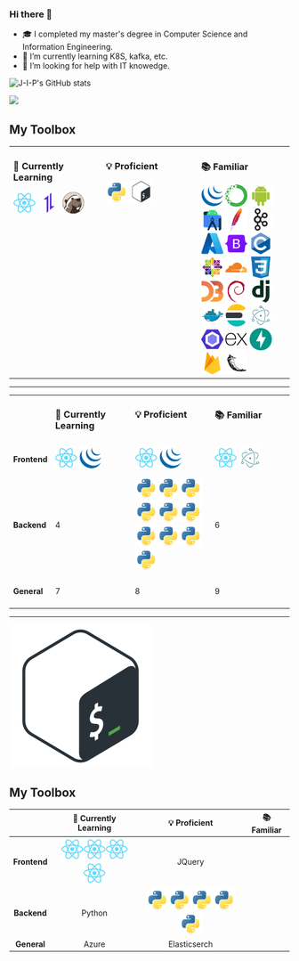 ### Hi there 👋

<!--
**J-I-P/J-I-P** is a ✨ _special_ ✨ repository because its `README.md` (this file) appears on your GitHub profile.

Here are some ideas to get you started:

- 🔭 I’m currently working on ...
- 🌱 I’m currently learning ...
- 👯 I’m looking to collaborate on ...
- 🤔 I’m looking for help with ...
- 💬 Ask me about ...
- 📫 How to reach me: ...
- 😄 Pronouns: ...
- ⚡ Fun fact: ...
-->

- :mortar_board: I completed my master's degree in Computer Science and Information Engineering.
- :thought_balloon: I’m currently learning K8S, kafka, etc.
- :speech_balloon: I’m looking for help with IT knowedge.

![J-I-P's GitHub stats](https://github-readme-stats.vercel.app/api?username=j-i-p&count_private=true&theme=github_dark&show_icons=true)

<a href="https://www.buymeacoffee.com/jypin"><img src="https://img.buymeacoffee.com/button-api/?text=Buy me a coffee&emoji=☕&slug=jypin&button_colour=FF5F5F&font_colour=ffffff&font_family=Comic&outline_colour=000000&coffee_colour=FFDD00" /></a>



## My Toolbox
<table><tr><td valign="top" width="33%">

### 🚀 Currently Learning
<div>
    <img src="https://github.com/devicons/devicon/blob/master/icons/react/react-original.svg" title="React" alt="React" width="40" height="40"/>
    <img src="https://github.com/devicons/devicon/blob/master/icons/axios/axios-plain.svg" title="axios" alt="axios" width="40" height="40"/>
    <img src="https://github.com/devicons/devicon/blob/master/icons/dbeaver/dbeaver-original.svg" title="dbeaver" alt="dbeaver" width="40" height="40"/>
</div>
</td><td valign="top" width="34%">

### 💡 Proficient
<div>
    <img src="https://github.com/devicons/devicon/blob/master/icons/python/python-original.svg" title="Python" alt="Python" width="40" height="40"/>
    <img src="https://github.com/devicons/devicon/blob/master/icons/bash/bash-original.svg" title="bash" alt="bash" width="40" height="40"/>
</div>
</td><td valign="top" width="33%">

### 📚 Familiar
<div>
  <img src="https://github.com/devicons/devicon/blob/master/icons/jquery/jquery-plain.svg" title="JQuery" alt="JQuery" width="40" height="40"/>
  <img src="https://github.com/devicons/devicon/blob/master/icons/anaconda/anaconda-original.svg" title="Anaconda" alt="Anaconda" width="40" height="40"/>
  <img src="https://github.com/devicons/devicon/blob/master/icons/android/android-original.svg" title="Android" alt="Android" width="40" height="40"/>
  <img src="https://github.com/devicons/devicon/blob/master/icons/androidstudio/androidstudio-original.svg" title="AndroidStudio" alt="AndroidStudio" width="40" height="40"/>
  <img src="https://github.com/devicons/devicon/blob/master/icons/apache/apache-original.svg" title="Apache" alt="Apache" width="40" height="40"/>
  <img src="https://github.com/devicons/devicon/blob/master/icons/apachekafka/apachekafka-original.svg" title="Kafka" alt="Kafka" width="40" height="40"/>
  <img src="https://github.com/devicons/devicon/blob/master/icons/azure/azure-original.svg" title="Azure" alt="Azure" width="40" height="40"/>
  <img src="https://github.com/devicons/devicon/blob/master/icons/bootstrap/bootstrap-original.svg" title="Bootstrap" alt="Bootstrap" width="40" height="40"/>
  <img src="https://github.com/devicons/devicon/blob/master/icons/c/c-original.svg" title="C" alt="C" width="40" height="40"/>
  <img src="https://github.com/devicons/devicon/blob/master/icons/centos/centos-original.svg" title="CentOS" alt="CentOS" width="40" height="40"/>
  <img src="https://github.com/devicons/devicon/blob/master/icons/cloudflare/cloudflare-original.svg" title="cloudflare" alt="cloudflare" width="40" height="40"/>
  <img src="https://github.com/devicons/devicon/blob/master/icons/css3/css3-original.svg" title="css3" alt="css3" width="40" height="40"/>
  <img src="https://github.com/devicons/devicon/blob/master/icons/d3js/d3js-original.svg" title="d3js" alt="d3js" width="40" height="40"/>
  <img src="https://github.com/devicons/devicon/blob/master/icons/debian/debian-original.svg" title="debian" alt="debian" width="40" height="40"/>
  <img src="https://github.com/devicons/devicon/blob/master/icons/django/django-plain.svg" title="django" alt="django" width="40" height="40"/>
  <img src="https://github.com/devicons/devicon/blob/master/icons/docker/docker-original.svg" title="docker" alt="docker" width="40" height="40"/>
  <img src="https://github.com/devicons/devicon/blob/master/icons/elasticsearch/elasticsearch-original.svg" title="elasticsearch" alt="elasticsearch" width="40" height="40"/>
  <img src="https://github.com/devicons/devicon/blob/master/icons/electron/electron-original.svg" title="electron" alt="electron" width="40" height="40"/>
  <img src="https://github.com/devicons/devicon/blob/master/icons/eslint/eslint-original.svg" title="eslint" alt="eslint" width="40" height="40"/>
  <img src="https://github.com/devicons/devicon/blob/master/icons/express/express-original.svg" title="express" alt="express" width="40" height="40"/>
  <img src="https://github.com/devicons/devicon/blob/master/icons/fastapi/fastapi-original.svg" title="fastapi" alt="fastapi" width="40" height="40"/>
  <img src="https://github.com/devicons/devicon/blob/master/icons/firebase/firebase-original.svg" title="firebase" alt="firebase" width="40" height="40"/>
  <img src="https://github.com/devicons/devicon/blob/master/icons/flask/flask-original.svg" title="flask" alt="flask" width="40" height="40"/>
    
</div>
    
</td></tr></table>

-----------
<table>
    <tr>
        <td valign="top" width="10%"></td>
        <td valign="top" width="30%" halign="center"><h3>🚀 Currently Learning</h3></td>
        <td valign="top" width="30%" halign="center"><h3>💡 Proficient</h3></td>
        <td valign="top" width="30%" halign="center"><h3>📚 Familiar</h3></td>
    </tr>
    <tr>
        <td><h4>Frontend</h4></td>
        <td>
            <div>
                <img src="https://github.com/devicons/devicon/blob/master/icons/react/react-original.svg" title="React" alt="React" width="40" height="40"/>
                <img src="https://github.com/devicons/devicon/blob/master/icons/jquery/jquery-plain.svg" title="JQuery" alt="JQuery" width="40" height="40"/>
            </div>
        </td>
        <td><div>
                <img src="https://github.com/devicons/devicon/blob/master/icons/react/react-original.svg" title="React" alt="React" width="40" height="40"/>
                <img src="https://github.com/devicons/devicon/blob/master/icons/jquery/jquery-plain.svg" title="JQuery" alt="JQuery" width="40" height="40"/>
            </div></td>
        <td>
        <div>
                <img src="https://github.com/devicons/devicon/blob/master/icons/react/react-original.svg" title="React" alt="React" width="40" height="40"/>
                <img src="https://github.com/devicons/devicon/blob/master/icons/electron/electron-original.svg" title="Electron" alt="Electron" width="40" height="40"/>
            </div>
            </td>
    </tr>
    <tr>
        <td><h4>Backend</h4></td>
        <td>4</td>
        <td><img src="https://github.com/devicons/devicon/blob/master/icons/python/python-original.svg" title="Python" alt="Python" width="40" height="40"/><img src="https://github.com/devicons/devicon/blob/master/icons/python/python-original.svg" title="Python" alt="Python" width="40" height="40"/><img src="https://github.com/devicons/devicon/blob/master/icons/python/python-original.svg" title="Python" alt="Python" width="40" height="40"/><img src="https://github.com/devicons/devicon/blob/master/icons/python/python-original.svg" title="Python" alt="Python" width="40" height="40"/><img src="https://github.com/devicons/devicon/blob/master/icons/python/python-original.svg" title="Python" alt="Python" width="40" height="40"/><img src="https://github.com/devicons/devicon/blob/master/icons/python/python-original.svg" title="Python" alt="Python" width="40" height="40"/><img src="https://github.com/devicons/devicon/blob/master/icons/python/python-original.svg" title="Python" alt="Python" width="40" height="40"/><img src="https://github.com/devicons/devicon/blob/master/icons/python/python-original.svg" title="Python" alt="Python" width="40" height="40"/><img src="https://github.com/devicons/devicon/blob/master/icons/python/python-original.svg" title="Python" alt="Python" width="40" height="40"/><img src="https://github.com/devicons/devicon/blob/master/icons/python/python-original.svg" title="Python" alt="Python" width="40" height="40"/></td>
        <td>6</td>
    </tr>
    <tr>
        <td><h4>General</h4></td>
        <td>7</td>
        <td>8</td>
        <td>9</td>
    </tr>
</table>

----------------
![Bash](https://github.com/devicons/devicon/blob/master/icons/bash/bash-original.svg)
## My Toolbox
||**🚀 Currently Learning**|**💡 Proficient**|**📚 Familiar**|
|:---:|:---:|:---:|:---:|
|**Frontend**|<img src="https://github.com/devicons/devicon/blob/master/icons/react/react-original.svg" title="React" alt="React" width="40" height="40"/><img src="https://github.com/devicons/devicon/blob/master/icons/react/react-original.svg" title="React" alt="React" width="40" height="40"/><img src="https://github.com/devicons/devicon/blob/master/icons/react/react-original.svg" title="React" alt="React" width="40" height="40"/><img src="https://github.com/devicons/devicon/blob/master/icons/react/react-original.svg" title="React" alt="React" width="40" height="40"/>|JQuery|
|**Backend**|Python|<img src="https://github.com/devicons/devicon/blob/master/icons/python/python-original.svg" title="Python" alt="Python" width="40" height="40"/><img src="https://github.com/devicons/devicon/blob/master/icons/python/python-original.svg" title="Python" alt="Python" width="40" height="40"/><img src="https://github.com/devicons/devicon/blob/master/icons/python/python-original.svg" title="Python" alt="Python" width="40" height="40"/><img src="https://github.com/devicons/devicon/blob/master/icons/python/python-original.svg" title="Python" alt="Python" width="40" height="40"/><img src="https://github.com/devicons/devicon/blob/master/icons/python/python-original.svg" title="Python" alt="Python" width="40" height="40"/>|
|**General**|Azure|Elasticserch||

